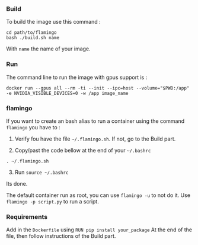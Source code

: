### Build

To build the image use this command :
~~~~
cd path/to/flamingo
bash ./build.sh name
~~~~
With `name` the name of your image. 

### Run

The command line to run the image with gpus support is :
~~~~
docker run --gpus all --rm -ti --init --ipc=host --volume="$PWD:/app" -e NVIDIA_VISIBLE_DEVICES=0 -w /app image_name
~~~~


### flamingo

If you want to create an bash alias to run a container using the command `flamingo` you have to :

1. Verify fou have the file `~/.flamingo.sh`. If not, go to the Build part.

2. Copy/past the code bellow at the end of your `~/.bashrc`
~~~~
. ~/.flamingo.sh
~~~~

3. Run `source ~/.bashrc`

Its done.

The default container run as root, you can use `flamingo -u` to not do it.
Use `flamingo -p script.py` to run a script.


### Requirements


Add in the `Dockerfile` using `RUN pip install your_package` At the end of the file, then follow instructions of the Build part.